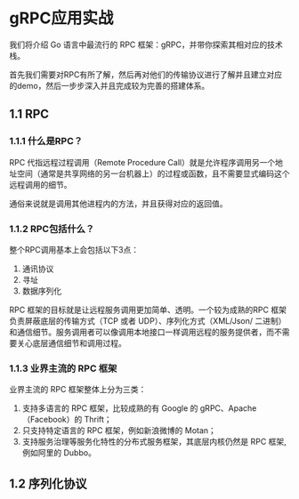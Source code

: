 # gRPC应用实战
我们将介绍 Go 语言中最流行的 RPC 框架：gRPC，并带你探索其相对应的技术栈。

首先我们需要对RPC有所了解，然后再对他们的传输协议进行了解并且建立对应的demo，然后一步步深入并且完成较为完善的搭建体系。

## 1.1 RPC
### 1.1.1 什么是RPC？
RPC 代指远程过程调用（Remote Procedure Call）就是允许程序调用另一个地址空间（通常是共享网络的另一台机器上）的过程或函数，且不需要显式编码这个远程调用的细节。

通俗来说就是调用其他进程内的方法，并且获得对应的返回值。

### 1.1.2 RPC包括什么？
整个RPC调用基本上会包括以下3点：
1. 通讯协议
2. 寻址
3. 数据序列化

RPC 框架的目标就是让远程服务调用更加简单、透明。一个较为成熟的RPC 框架负责屏蔽底层的传输方式（TCP 或者 UDP）、序列化方式（XML/Json/ 二进制）和通信细节。服务调用者可以像调用本地接口一样调用远程的服务提供者，而不需要关心底层通信细节和调用过程。

### 1.1.3 业界主流的 RPC 框架
业界主流的 RPC 框架整体上分为三类：
1. 支持多语言的 RPC 框架，比较成熟的有 Google 的 gRPC、Apache（Facebook）的 Thrift；
2. 只支持特定语言的 RPC 框架，例如新浪微博的 Motan；
3. 支持服务治理等服务化特性的分布式服务框架，其底层内核仍然是 RPC 框架, 例如阿里的 Dubbo。


## 1.2 序列化协议
